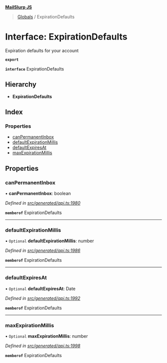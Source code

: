 **[MailSlurp JS](../README.md)**

> [Globals](../README.md) / ExpirationDefaults

# Interface: ExpirationDefaults

Expiration defaults for your account

**`export`** 

**`interface`** ExpirationDefaults

## Hierarchy

* **ExpirationDefaults**

## Index

### Properties

* [canPermanentInbox](expirationdefaults.md#canpermanentinbox)
* [defaultExpirationMillis](expirationdefaults.md#defaultexpirationmillis)
* [defaultExpiresAt](expirationdefaults.md#defaultexpiresat)
* [maxExpirationMillis](expirationdefaults.md#maxexpirationmillis)

## Properties

### canPermanentInbox

•  **canPermanentInbox**: boolean

*Defined in [src/generated/api.ts:1980](https://github.com/mailslurp/mailslurp-client/blob/67ec74c/src/generated/api.ts#L1980)*

**`memberof`** ExpirationDefaults

___

### defaultExpirationMillis

• `Optional` **defaultExpirationMillis**: number

*Defined in [src/generated/api.ts:1986](https://github.com/mailslurp/mailslurp-client/blob/67ec74c/src/generated/api.ts#L1986)*

**`memberof`** ExpirationDefaults

___

### defaultExpiresAt

• `Optional` **defaultExpiresAt**: Date

*Defined in [src/generated/api.ts:1992](https://github.com/mailslurp/mailslurp-client/blob/67ec74c/src/generated/api.ts#L1992)*

**`memberof`** ExpirationDefaults

___

### maxExpirationMillis

• `Optional` **maxExpirationMillis**: number

*Defined in [src/generated/api.ts:1998](https://github.com/mailslurp/mailslurp-client/blob/67ec74c/src/generated/api.ts#L1998)*

**`memberof`** ExpirationDefaults
